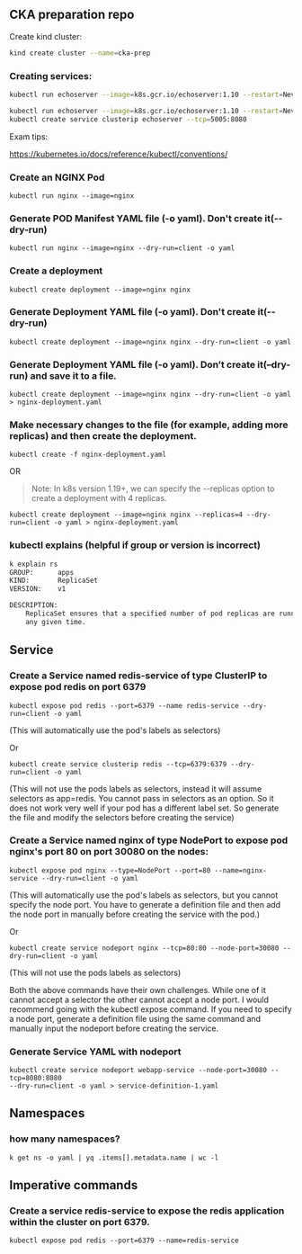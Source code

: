 ## CKA preparation repo

Create kind cluster:
```bash
kind create cluster --name=cka-prep
```

### Creating services:

```bash
kubectl run echoserver --image=k8s.gcr.io/echoserver:1.10 --restart=Never --port=8080
```

```bash
kubectl run echoserver --image=k8s.gcr.io/echoserver:1.10 --restart=Never --port=8080 -l app=echoserver
kubectl create service clusterip echoserver --tcp=5005:8080
```


Exam tips:

https://kubernetes.io/docs/reference/kubectl/conventions/

### Create an NGINX Pod

`kubectl run nginx --image=nginx`

### Generate POD Manifest YAML file (-o yaml). Don't create it(--dry-run)

`kubectl run nginx --image=nginx --dry-run=client -o yaml`

### Create a deployment

`kubectl create deployment --image=nginx nginx`

### Generate Deployment YAML file (-o yaml). Don't create it(--dry-run)

`kubectl create deployment --image=nginx nginx --dry-run=client -o yaml`

### Generate Deployment YAML file (-o yaml). Don’t create it(–dry-run) and save it to a file.

`kubectl create deployment --image=nginx nginx --dry-run=client -o yaml > nginx-deployment.yaml`

### Make necessary changes to the file (for example, adding more replicas) and then create the deployment.

`kubectl create -f nginx-deployment.yaml`

OR

>Note: In k8s version 1.19+, we can specify the --replicas option to create a deployment with 4 replicas.

`kubectl create deployment --image=nginx nginx --replicas=4 --dry-run=client -o yaml > nginx-deployment.yaml`


### kubectl explains <target> (helpful if group or version is incorrect)

```bash
k explain rs
GROUP:      apps
KIND:       ReplicaSet
VERSION:    v1

DESCRIPTION:
    ReplicaSet ensures that a specified number of pod replicas are running at
    any given time.
```

## Service

### Create a Service named redis-service of type ClusterIP to expose pod redis on port 6379
```
kubectl expose pod redis --port=6379 --name redis-service --dry-run=client -o yaml
```

(This will automatically use the pod's labels as selectors)

Or

```
kubectl create service clusterip redis --tcp=6379:6379 --dry-run=client -o yaml
```

(This will not use the pods labels as selectors, instead it will assume selectors as app=redis. 
You cannot pass in selectors as an option. So it does not work very well if your pod has a 
different label set. So generate the file and modify the selectors before creating the service)


### Create a Service named nginx of type NodePort to expose pod nginx's port 80 on port 30080 on the nodes:
```
kubectl expose pod nginx --type=NodePort --port=80 --name=nginx-service --dry-run=client -o yaml
```

(This will automatically use the pod's labels as selectors, but you cannot specify the node port. You have to generate a definition file and then add the node port in manually before creating the service with the pod.)

Or

```
kubectl create service nodeport nginx --tcp=80:80 --node-port=30080 --dry-run=client -o yaml
```

(This will not use the pods labels as selectors)

Both the above commands have their own challenges. While one of it cannot accept a selector the other cannot accept a node port. I would recommend going with the kubectl expose command. If you need to specify a node port, generate a definition file using the same command and manually input the nodeport before creating the service.

### Generate Service YAML with nodeport
```
kubectl create service nodeport webapp-service --node-port=30080 --tcp=8080:8080 
--dry-run=client -o yaml > service-definition-1.yaml
```

## Namespaces

### how many namespaces?
```
k get ns -o yaml | yq .items[].metadata.name | wc -l
```


## Imperative commands

### Create a service redis-service to expose the redis application within the cluster on port 6379.
```
kubectl expose pod redis --port=6379 --name=redis-service
```